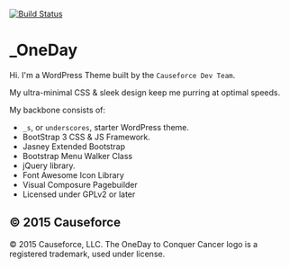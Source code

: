 [![Build Status](https://github.com/flynn723/OneDay)](http://oneday.org.au)

_OneDay
===

Hi. I'm a WordPress Theme built by the `Causeforce Dev Team`.

My ultra-minimal CSS & sleek design keep me purring at optimal speeds.

My backbone consists of:

*  `_s`, or `underscores`, starter WordPress theme.
* BootStrap 3 CSS & JS Framework.
* Jasney Extended Bootstrap
* Bootstrap Menu Walker Class
* jQuery library.
* Font Awesome Icon Library
* Visual Composure Pagebuilder
* Licensed under GPLv2 or later

© 2015 Causeforce
---------------

© 2015 Causeforce, LLC. The OneDay to Conquer Cancer logo is a registered trademark, used under license.

